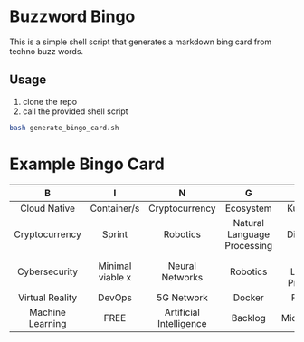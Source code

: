 # Buzzword Bingo

This is a simple shell script that generates a markdown bing card from techno
buzz words.

## Usage
1. clone the repo
2. call the provided shell script
```bash
bash generate_bingo_card.sh
```

# Example Bingo Card
| B | I | N | G | O |
|:-:|:-:|:-:|:-:|:-:|
| Cloud Native | Container/s | Cryptocurrency | Ecosystem | Kubernetes |
| Cryptocurrency | Sprint | Robotics | Natural Language Processing | Digital Twin |
| Cybersecurity | Minimal viable x | Neural Networks | Robotics | Natural Language Processing |
| Virtual Reality | DevOps | 5G Network | Docker | Front end |
| Machine Learning | FREE | Artificial Intelligence      | Backlog | Microservices |
